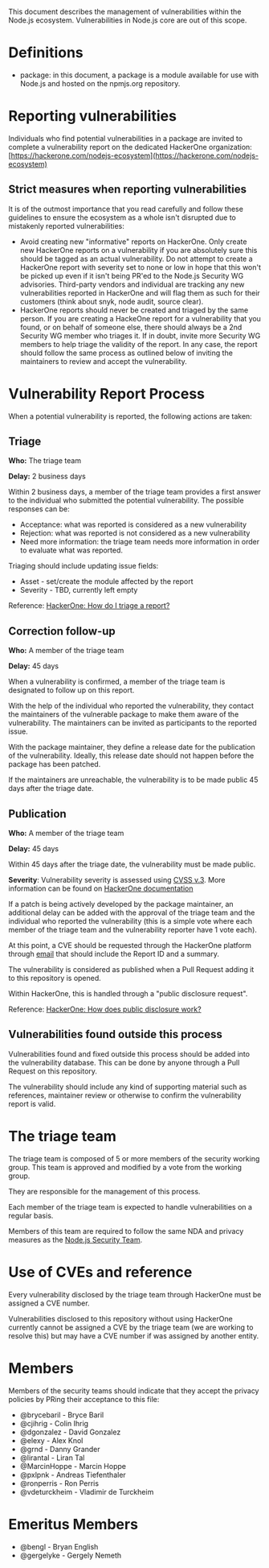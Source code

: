This document describes the management of vulnerabilities within the Node.js
ecosystem. Vulnerabilities in Node.js core are out of this scope.

# Definitions

* package: in this document, a package is a module available for use with Node.js
 and hosted on the npmjs.org repository.

# Reporting vulnerabilities

Individuals who find potential vulnerabilities in a package are invited
to complete a vulnerability report on the dedicated HackerOne organization: [https://hackerone.com/nodejs-ecosystem](https://hackerone.com/nodejs-ecosystem)

## Strict measures when reporting vulnerabilities

It is of the outmost importance that you read carefully and follow these guidelines to ensure the ecosystem as a whole isn't disrupted due to mistakenly reported vulnerabilities:

* Avoid creating new "informative" reports on HackerOne. Only create new HackerOne reports on a vulnerability if you are absolutely sure this should be tagged as an actual vulnerability. Do not attempt to create a HackerOne report with severity set to none or low in hope that this won't be picked up even if it isn't being PR'ed to the Node.js Security WG advisories. Third-party vendors and individual are tracking any new vulnerabilities reported in HackerOne and will flag them as such for their customers (think about snyk, node audit, source clear).
* HackerOne reports should never be created and triaged by the same person. If you are creating a HackeOne report for a vulnerability that you found, or on behalf of someone else, there should always be a 2nd Security WG member who triages it. If in doubt, invite more Security WG members to help triage the validity of the report. In any case, the report should follow the same process as outlined below of inviting the maintainers to review and accept the vulnerability.

# Vulnerability Report Process

When a potential vulnerability is reported, the following actions are taken:

## Triage

**Who:** The triage team

**Delay:** 2 business days

Within 2 business days, a member of the triage team provides a first answer to the
individual who submitted the potential vulnerability. The possible responses
can be:

* Acceptance: what was reported is considered as a new vulnerability
* Rejection: what was reported is not considered as a new vulnerability
* Need more information: the triage team needs more information in order to evaluate what was reported.

Triaging should include updating issue fields:
* Asset - set/create the module affected by the report
* Severity - TBD, currently left empty

Reference: [HackerOne: How do I triage a report?](https://support.hackerone.com/hc/en-us/articles/205624715-How-do-I-triage-a-Report-)

## Correction follow-up

**Who:** A member of the triage team

**Delay:** 45 days

When a vulnerability is confirmed, a member of the triage team is
designated to follow up on this report.

With the help of the individual who reported the vulnerability, they contact
the maintainers of the vulnerable package to make them aware of the
vulnerability. The maintainers can be invited as participants to the reported issue.

With the package maintainer, they define a release date for the publication
of the vulnerability. Ideally, this release date should not happen before
the package has been patched.

If the maintainers are unreachable, the vulnerability is to be made public
45 days after the triage date.

## Publication

**Who:** A member of the triage team

**Delay:** 45 days

Within 45 days after the triage date, the vulnerability must be made public.

**Severity**: Vulnerability severity is assessed using [CVSS v.3](https://www.first.org/cvss/user-guide).
More information can be found on [HackerOne documentation](https://support.hackerone.com/hc/en-us/articles/213421106-How-does-HackerOne-recommend-determining-Severity-)

If a patch is being actively developed by the package maintainer, an additional delay
can be added with the approval of the triage team and the individual who
reported the vulnerability (this is a simple vote where each member of the
triage team and the vulnerability reporter have 1 vote each).

At this point, a CVE should be requested through the HackerOne platform through
[email](cve-assign@hackerone.com) that should include the Report ID and a summary.

The vulnerability is considered as published when a Pull Request adding it
to this repository is opened.

Within HackerOne, this is handled through a "public disclosure request".

Reference: [HackerOne: How does public disclosure work?](https://support.hackerone.com/hc/en-us/articles/205269479-How-does-public-disclosure-work-)

## Vulnerabilities found outside this process

Vulnerabilities found and fixed outside this process should be added into
the vulnerability database. This can be done by anyone through a Pull Request on
this repository.

The vulnerability should include any kind of supporting material such as references, maintainer review or otherwise to confirm the vulnerability report is valid.

# The triage team

The triage team is composed of 5 or more members of the security working group.
This team is approved and modified by a vote from the working group.

They are responsible for the management of this process.

Each member of the triage team is expected to handle vulnerabilities on a
regular basis.

Members of this team are required to follow the same NDA and privacy measures
as the [Node.js Security Team](https://github.com/nodejs/security-wg/blob/master/processes/security_team_members.md).

# Use of CVEs and reference

Every vulnerability disclosed by the triage team through HackerOne must
be assigned a CVE number.

Vulnerabilities disclosed to this repository without using HackerOne currently cannot be assigned a CVE by the triage team (we are working to resolve this) but may have a CVE number if was assigned by another entity.

# Members

Members of the security teams should indicate that they accept the privacy policies
by PRing their acceptance to this file:

* @brycebaril - Bryce Baril
* @cjihrig - Colin Ihrig
* @dgonzalez - David Gonzalez
* @elexy - Alex Knol
* @grnd - Danny Grander
* @lirantal - Liran Tal
* @MarcinHoppe - Marcin Hoppe
* @pxlpnk - Andreas Tiefenthaler
* @ronperris - Ron Perris
* @vdeturckheim - Vladimir de Turckheim

# Emeritus Members

* @bengl - Bryan English
* @gergelyke - Gergely Nemeth
